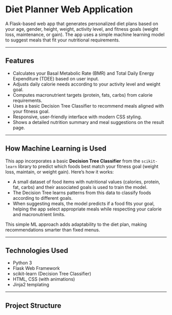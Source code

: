 # Diet Planner Web Application

A Flask-based web app that generates personalized diet plans based on your age, gender, height, weight, activity level, and fitness goals (weight loss, maintenance, or gain). The app uses a simple machine learning model to suggest meals that fit your nutritional requirements.

---

## Features

- Calculates your Basal Metabolic Rate (BMR) and Total Daily Energy Expenditure (TDEE) based on user input.
- Adjusts daily calorie needs according to your activity level and weight goal.
- Computes macronutrient targets (protein, fats, carbs) from calorie requirements.
- Uses a basic Decision Tree Classifier to recommend meals aligned with your fitness goal.
- Responsive, user-friendly interface with modern CSS styling.
- Shows a detailed nutrition summary and meal suggestions on the result page.

---

## How Machine Learning is Used

This app incorporates a basic **Decision Tree Classifier** from the `scikit-learn` library to predict which foods best match your fitness goal (weight loss, maintain, or weight gain). Here’s how it works:

- A small dataset of food items with nutritional values (calories, protein, fat, carbs) and their associated goals is used to train the model.
- The Decision Tree learns patterns from this data to classify foods according to different goals.
- When suggesting meals, the model predicts if a food fits your goal, helping the app select appropriate meals while respecting your calorie and macronutrient limits.

This simple ML approach adds adaptability to the diet plan, making recommendations smarter than fixed menus.

---

## Technologies Used

- Python 3
- Flask Web Framework
- scikit-learn (Decision Tree Classifier)
- HTML, CSS (with animations)
- Jinja2 templating

---

## Project Structure

